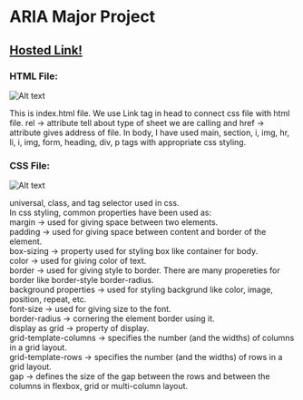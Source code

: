 # ARIA Major Project

## [Hosted Link!](https://hsc92180.github.io/Geekster_Projects/Aria-Major-Project/)

### HTML File:

![Alt text](index.png)

This is index.html file. We use Link tag in head to connect css file with html file.
rel -> attribute tell about type of sheet we are calling and href -> attribute gives address of file.
In body, I have used main, section, i, img, hr, li, i, img, form, heading, div, p tags with appropriate css styling.

### CSS File:

![Alt text](style.png)

universal, class, and tag selector used in css. <br>
In css styling, common properties have been used as: <br>
margin -> used for giving space between two elements.<br>
padding -> used for giving space between content and border of the element.<br>
box-sizing -> property used for styling box like container for body.<br>
color -> used for giving color of text.<br>
border -> used for giving style to border. There are many propereties for border like border-style border-radius. <br>
background properties -> used for styling backgrund like color, image, position, repeat, etc.<br>
font-size -> used for giving size to the font. <br>
border-radius -> cornering the element border using it.<br>
display as grid -> property of display. <br>
grid-template-columns -> specifies the number (and the widths) of columns in a grid layout. <br>
grid-template-rows -> specifies the number (and the widths) of rows in a grid layout. <br>
gap -> defines the size of the gap between the rows and between the columns in flexbox, grid or multi-column layout. <br>

